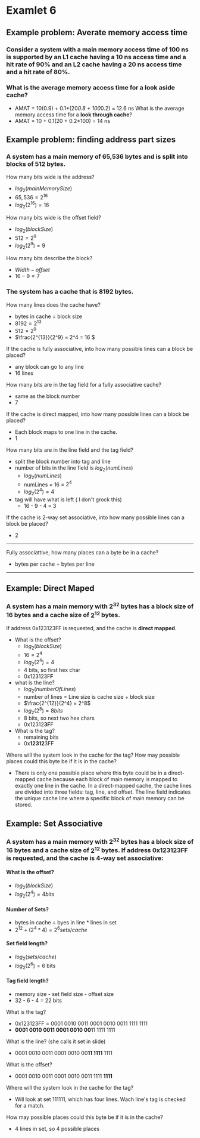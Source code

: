# Examlet 6
## Example problem: Averate memory access time
### Consider a system with a main memory access time of 100 ns is supported by an L1 cache having a 10 ns access time and a hit rate of 90% and an L2 cache having a 20 ns access time and a hit rate of 80%.
### What is the average memory access time for a **look aside cache**?
- AMAT = 10(0.9) + 0.1*(20*0.8 + 100*0.2) = 12.6 ns
What is the average memory access time for a **look through cache**?
- AMAT = 10 + 0.1(20 + 0.2*100) = 14 ns

## Example problem: finding address part sizes
### A system has a main memory of 65,536 bytes and is split into blocks of 512 bytes.

How many bits wide is the address? 
- $log_2 (main Memory Size)$ 
- $65,536 = 2^{16}$
- $log_2 (2^{16}) = 16$ 

How many bits wide is the offset field?
- $log_2 (blockSize)$
- $512 = 2^9$
- $log_2 (2^9) = 9$

How many bits describe the block? 
- $Width - offset$
- $16 - 9 = 7$

### The system has a cache that is 8192 bytes.
How many lines does the cache have?
- bytes in cache $\div$ block size
- $8192 = 2^{13}$
- $512 = 2^9$
- $\frac{2^{13}}{2^9} = 2^4 = 16 $

If the cache is fully associative, into how many possible lines can a block be placed?
- any block can go to any line
- 16 lines

How many bits are in the tag field for a fully associative cache?
- same as the block number
- 7

If the cache is direct mapped, into how many possible lines can a block be placed?
- Each block maps to one line in the cache.
- 1

How many bits are in the line field and the tag field?
- split the block number into tag and line
- number of bits in the line field is $log_2(numLines)$
  - $log_2(numLines)$
  - numLines = 16 = $2^4$
  - $log_2(2^4) = 4$
- tag will have what is left ( I don't grock this)
  - 16 - 9 - 4 = 3

If the cache is 2-way set associative, into how many possible lines can a block be placed?
- 2

---
Fully associattive, how many places can a byte be in a cache?
- bytes per cache $\div$ bytes per line

---
## Example: Direct Maped
### A system has a main memory with $2^{32}$ bytes has a block size of 16 bytes and a cache size of $2^{12}$ bytes.

If address 0x123123FF is requested, and the cache is **direct mapped**.
- What is the offset?
  - $log_2 (blockSize)$
  - $16 = 2^4$
  - $log_2 (2^4) = 4$
  - 4 bits, so first hex char
  - 0x123123F**F**
- what is the line?
  - $log_2(numberOfLines)$
  - number of lines = Line size is cache size $\div$ block size
  - $\frac{2^{12}}{2^4} = 2^8$
  - $log_2(2^8) = 8 bits$
  - 8 bits, so next two hex chars
  - 0x12312**3F**F
- What is the tag?
  - remaining bits
  - 0x**12312**3FF

Where will the system look in the cache for the tag?  How may possible places could this byte be if it is in the cache?
- There is only one possible place where this byte could be in a direct-mapped cache because each block of main memory is mapped to exactly one line in the cache. In a direct-mapped cache, the cache lines are divided into three fields: tag, line, and offset. The line field indicates the unique cache line where a specific block of main memory can be stored.

## Example: Set Associative
### A system has a main memory with $2^{32}$ bytes has a block size of 16 bytes and a cache size of $2^{12}$ bytes. If address 0x123123FF is requested, and the cache is 4-way set associative:

#### What is the offset?
- $log_2 (blockSize)$
- $log_2 (2^4) = 4 bits$

#### Number of Sets?
- bytes in cache $\div$ byes in line * lines in set
- $2^{12} \div (2^4 * 4) = 2^6 sets/cache$

#### Set field length?
- $log_2 (sets/cache)$
- $log_2 (2^6) = 6$ bits

#### Tag field length?
- memory size - set field size - offset size
- 32 - 6 - 4 = 22 bits

What is the tag?
- 0x123123FF = 0001 0010 0011 0001 0010 0011 1111 1111
- **0001 0010 0011 0001 0010 00**11 1111 1111

What is the line? (she calls it set in slide)
- 0001 0010 0011 0001 0010 00**11 1111** 1111

What is the offset?
- 0001 0010 0011 0001 0010 0011 1111 **1111**


Where will the system look in the cache for the tag?
- Will look at set 111111, which has four lines. Wach line's tag is checked for a match.

How may possible places could this byte be if it is in the cache? 
- 4 lines in set, so 4 possible places

